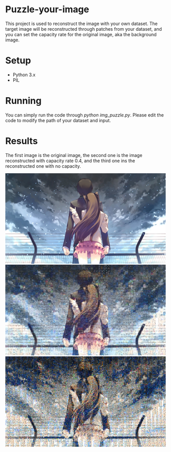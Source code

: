 # Puzzle-your-image
This project is used to reconstruct the image with your own dataset. The target image will be reconstructed through patches from your dataset, and you can set the capacity rate for the original image, aka the background image.

# Setup
* Python 3.x
* PIL

# Running
 You can simply run the code through *python img_puzzle.py*. Please edit the code to modify the path of your dataset and input.
 
# Results
 The first image is the original image, the second one is the image reconstructed with capacity rate 0.4, and the third one ins the reconstructed one with no capacity.
 
 ![ori](results/original_img.bmp)
 ![0.4c](results/puzzle_with_alpha_0.4.bmp)
 ![0c](results/puzzled_with_alpha_0.bmp)
